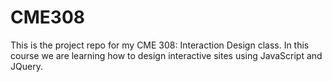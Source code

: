 # CME308
This is the project repo for my CME 308: Interaction Design class. In this course we are learning how to design interactive sites using JavaScript and JQuery.
